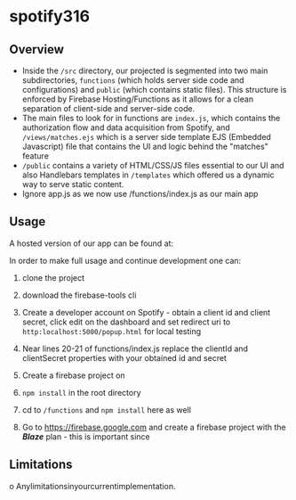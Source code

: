 # spotify316

## Overview 
  * Inside the `/src` directory, our projected is segmented into two main subdirectories, `functions` (which holds server side code and configurations) and `public` (which contains static files). This structure is enforced by Firebase Hosting/Functions as it allows for a clean separation of client-side and server-side code. 
  * The main files to look for in functions are `index.js`, which contains the authorization flow and data acquisition from Spotify, and `/views/matches.ejs` which is a server side template EJS (Embedded Javascript) file that contains the UI and logic behind the "matches" feature
  * `/public` contains a variety of HTML/CSS/JS files essential to our UI and also Handlebars templates in `/templates` which offered us a dynamic way to serve static content. 
  * Ignore app.js as we now use /functions/index.js as our main app 
  
## Usage
A hosted version of our app can be found at: 

In order to make full usage and continue development one can:
 1. clone the project 
 2. download the firebase-tools cli
 3. Create a developer account on Spotify - obtain a client id and client secret, click edit on the dashboard and set redirect uri to `http:localhost:5000/popup.html` for local testing
 4. Near lines 20-21 of functions/index.js replace the clientId and clientSecret properties with your obtained id and secret
 5. Create a firebase project on 
 
 5. ``npm install`` in the root directory
 5. cd to `/functions` and `npm install` here as well
 6. Go to https://firebase.google.com and create a firebase project with the ***Blaze*** plan - this is important since 
 


## Limitations


o Anylimitationsinyourcurrentimplementation.
